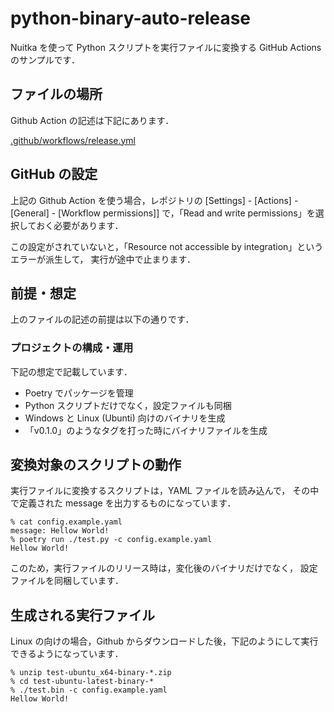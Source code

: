 # python-binary-auto-release

Nuitka を使って Python スクリプトを実行ファイルに変換する GitHub Actions のサンプルです．


## ファイルの場所

Github Action の記述は下記にあります．

[.github/workflows/release.yml](.github/workflows/release.yml)

## GitHub の設定

上記の Github Action を使う場合，レポジトリの [Settings] - [Actions] - [General] - [Workflow permissions]]
で，「Read and write permissions」を選択しておく必要があります．

この設定がされていないと，「Resource not accessible by integration」というエラーが派生して，
実行が途中で止まります．


## 前提・想定

上のファイルの記述の前提は以下の通りです．

### プロジェクトの構成・運用

下記の想定で記載しています．

- Poetry でパッケージを管理
- Python スクリプトだけでなく，設定ファイルも同梱
- Windows と Linux (Ubunti) 向けのバイナリを生成
- 「v0.1.0」のようなタグを打った時にバイナリファイルを生成

## 変換対象のスクリプトの動作

実行ファイルに変換するスクリプトは，YAML ファイルを読み込んで，
その中で定義された message を出力するものになっています．


```
% cat config.example.yaml
message: Hellow World!
% poetry run ./test.py -c config.example.yaml
Hellow World!
```

このため，実行ファイルのリリース時は，変化後のバイナリだけでなく，
設定ファイルを同梱しています．


## 生成される実行ファイル

Linux の向けの場合，Github からダウンロードした後，下記のようにして実行できるようになっています．

```
% unzip test-ubuntu_x64-binary-*.zip
% cd test-ubuntu-latest-binary-*
% ./test.bin -c config.example.yaml
Hellow World!
```


